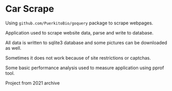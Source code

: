 # Car Scrape

Using `github.com/PuerkitoBio/goquery` package to scrape webpages.

Application used to scrape website data, parse and write to database.

All data is written to sqlite3 database and some pictures can be downloaded as well.

Sometimes it does not work because of site restrictions or captchas.

Some basic performance analysis used to measure application using pprof tool.

Project from 2021 archive
